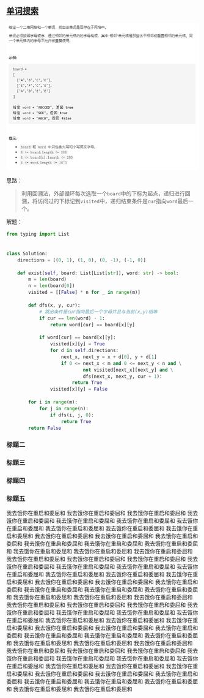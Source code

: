 ## [单词搜索](https://leetcode-cn.com/problems/word-search/)

![1602502277792](https://raw.githubusercontent.com/fadeawaylove/article-images/master/1602502277792.png)

思路：

>利用回溯法，外部循环每次选取一个`board`中的下标为起点，递归进行回溯，将访问过的下标记到`visited`中，递归结束条件是`cur`指向`word`最后一个。

解题：

```python
from typing import List


class Solution:
    directions = [(0, 1), (1, 0), (0, -1), (-1, 0)]

    def exist(self, board: List[List[str]], word: str) -> bool:
        m = len(board)
        n = len(board[0])
        visited = [[False] * n for _ in range(m)]

        def dfs(x, y, cur):
            # 跳出条件是cur指向最后一个字母并且与当前(x,y)相等
            if cur == len(word) - 1:
                return word[cur] == board[x][y]

            if word[cur] == board[x][y]:
                visited[x][y] = True
                for d in self.directions:
                    next_x, next_y = x + d[0], y + d[1]
                    if 0 <= next_x < m and 0 <= next_y < n and \
                            not visited[next_x][next_y] and \
                            dfs(next_x, next_y, cur + 1):
                        return True
                visited[x][y] = False

        for i in range(m):
            for j in range(n):
                if dfs(i, j, 0):
                    return True
        return False
```











### 标题二
### 标题三

### 标题四
### 标题五


我去饿你在重启和委屈和
我去饿你在重启和委屈和
我去饿你在重启和委屈和
我去饿你在重启和委屈和
我去饿你在重启和委屈和
我去饿你在重启和委屈和
我去饿你在重启和委屈和
我去饿你在重启和委屈和
我去饿你在重启和委屈和
我去饿你在重启和委屈和
我去饿你在重启和委屈和
我去饿你在重启和委屈和
我去饿你在重启和委屈和
我去饿你在重启和委屈和
我去饿你在重启和委屈和
我去饿你在重启和委屈和
我去饿你在重启和委屈和
我去饿你在重启和委屈和
我去饿你在重启和委屈和
我去饿你在重启和委屈和
我去饿你在重启和委屈和
我去饿你在重启和委屈和
我去饿你在重启和委屈和
我去饿你在重启和委屈和
我去饿你在重启和委屈和
我去饿你在重启和委屈和
我去饿你在重启和委屈和
我去饿你在重启和委屈和
我去饿你在重启和委屈和
我去饿你在重启和委屈和
我去饿你在重启和委屈和
我去饿你在重启和委屈和
我去饿你在重启和委屈和
我去饿你在重启和委屈和
我去饿你在重启和委屈和
我去饿你在重启和委屈和
我去饿你在重启和委屈和
我去饿你在重启和委屈和
我去饿你在重启和委屈和
我去饿你在重启和委屈和
我去饿你在重启和委屈和
我去饿你在重启和委屈和
我去饿你在重启和委屈和
我去饿你在重启和委屈和
我去饿你在重启和委屈和
我去饿你在重启和委屈和
我去饿你在重启和委屈和
我去饿你在重启和委屈和
我去饿你在重启和委屈和
我去饿你在重启和委屈和
我去饿你在重启和委屈和
我去饿你在重启和委屈和
我去饿你在重启和委屈和
我去饿你在重启和委屈和
我去饿你在重启和委屈和
我去饿你在重启和委屈和
我去饿你在重启和委屈和
我去饿你在重启和委屈和
我去饿你在重启和委屈和
我去饿你在重启和委屈和
我去饿你在重启和委屈和
我去饿你在重启和委屈和
我去饿你在重启和委屈和
我去饿你在重启和委屈和
我去饿你在重启和委屈和
我去饿你在重启和委屈和
我去饿你在重启和委屈和
我去饿你在重启和委屈和
我去饿你在重启和委屈和
我去饿你在重启和委屈和
我去饿你在重启和委屈和
我去饿你在重启和委屈和
我去饿你在重启和委屈和
我去饿你在重启和委屈和
我去饿你在重启和委屈和